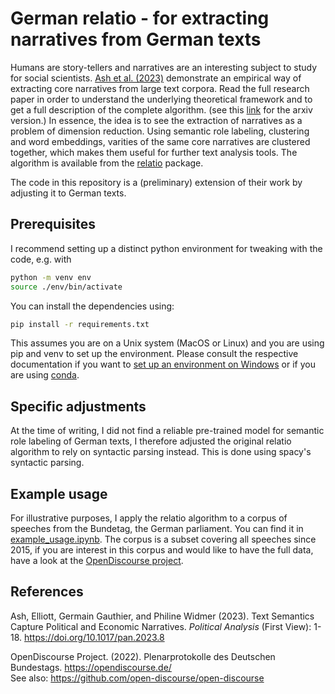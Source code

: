 # German relatio - for extracting narratives from German texts

Humans are story-tellers and narratives are an interesting subject to study for social scientists. [Ash et al. (2023)](https://www.cambridge.org/core/journals/political-analysis/article/relatio-text-semantics-capture-political-and-economic-narratives/E72C0482A44C9A817E381B394A73E2D6) demonstrate an empirical way of extracting core narratives from large text corpora. Read the full research paper in order to understand the underlying theoretical framework and to get a full description of the complete algorithm. (see this [link](https://arxiv.org/abs/2108.01720) for the arxiv version.) In essence, the idea is to see the extraction of narratives as a problem of dimension reduction. Using semantic role labeling, clustering and word embeddings, varities of the same core narratives are clustered together, which makes them useful for further text analysis tools. The algorithm is available from the [relatio](https://github.com/relatio-nlp/relatio) package. 

The code in this repository is a (preliminary) extension of their work by adjusting it to German texts. 

## Prerequisites

I recommend setting up a distinct python environment for tweaking with the code, e.g. with

```bash
python -m venv env
source ./env/bin/activate
```

You can install the dependencies using:

```bash
pip install -r requirements.txt
```

This assumes you are on a Unix system (MacOS or Linux) and you are using pip and venv to set up the environment. Please consult the respective documentation if you want to [set up an environment on Windows](https://packaging.python.org/en/latest/guides/installing-using-pip-and-virtual-environments/) or if you are using [conda](https://docs.conda.io/projects/conda/en/latest/user-guide/tasks/manage-environments.html). 


## Specific adjustments

At the time of writing, I did not find a reliable pre-trained model for semantic role labeling of German texts, I therefore adjusted the original relatio algorithm to rely on syntactic parsing instead. This is done using spacy's syntactic parsing.



## Example usage

For illustrative purposes, I apply the relatio algorithm to a corpus of speeches from the Bundetag, the German parliament. You can find it in [example_usage.ipynb](./code/example_usage.ipynb). 
The corpus is a subset covering all speeches since 2015, if you are interest in this corpus and would like to have the full data, have a look at the [OpenDiscourse project](https://opendiscourse.de/).


## References

Ash, Elliott, Germain Gauthier, and Philine Widmer (2023). Text Semantics Capture Political and Economic Narratives. *Political Analysis* (First View): 1-18. https://doi.org/10.1017/pan.2023.8

OpenDiscourse Project. (2022). Plenarprotokolle des Deutschen Bundestags. https://opendiscourse.de/ <br>
See also: https://github.com/open-discourse/open-discourse
